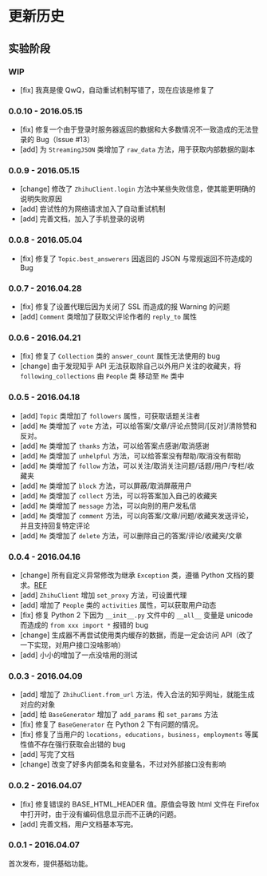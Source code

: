 # 更新历史

## 实验阶段

### WIP

- [fix] 我真是傻 QwQ，自动重试机制写错了，现在应该是修复了

### 0.0.10 - 2016.05.15

- [fix] 修复一个由于登录时服务器返回的数据和大多数情况不一致造成的无法登录的 Bug（Issue #13）
- [add] 为 `StreamingJSON` 类增加了 `raw_data` 方法，用于获取内部数据的副本

### 0.0.9 - 2016.05.15

- [change] 修改了 `ZhihuClient.login` 方法中某些失败信息，使其能更明确的说明失败原因
- [add] 尝试性的为网络请求加入了自动重试机制
- [add] 完善文档，加入了手机登录的说明

### 0.0.8 - 2016.05.04

- [fix] 修复了 `Topic.best_answerers` 因返回的 JSON 与常规返回不符造成的 Bug

### 0.0.7 - 2016.04.28

- [fix] 修复了设置代理后因为关闭了 SSL 而造成的报 Warning 的问题
- [add] `Comment` 类增加了获取父评论作者的 `reply_to` 属性

### 0.0.6 - 2016.04.21

- [fix] 修复了 `Collection` 类的 `answer_count` 属性无法使用的 bug
- [change] 由于发现知乎 API 无法获取除自己以外用户关注的收藏夹，将 `following_collections` 由 `People` 类 移动至 `Me` 类中

### 0.0.5 - 2016.04.18

- [add] `Topic` 类增加了 `followers` 属性，可获取话题关注者
- [add] `Me` 类增加了 `vote` 方法，可以给答案/文章/评论点赞同/[反对]/清除赞和反对。
- [add] `Me` 类增加了 `thanks` 方法，可以给答案点感谢/取消感谢
- [add] `Me` 类增加了 `unhelpful` 方法，可以给答案没有帮助/取消没有帮助
- [add] `Me` 类增加了 `follow` 方法，可以关注/取消关注问题/话题/用户/专栏/收藏夹
- [add] `Me` 类增加了 `block` 方法，可以屏蔽/取消屏蔽用户
- [add] `Me` 类增加了 `collect` 方法，可以将答案加入自己的收藏夹
- [add] `Me` 类增加了 `message` 方法，可以向别的用户发私信
- [add] `Me` 类增加了 `comment` 方法，可以向答案/文章/问题/收藏夹发送评论，并且支持回复特定评论
- [add] `Me` 类增加了 `delete` 方法，可以删除自己的答案/评论/收藏夹/文章

### 0.0.4 - 2016.04.16

- [change] 所有自定义异常修改为继承 `Exception` 类，遵循 Python 文档的要求。[REF](https://docs.python.org/2/library/exceptions.html#exceptions.Exception)
- [add] `ZhihuClient` 增加 `set_proxy` 方法，可设置代理
- [add] 增加了 `People` 类的 `activities` 属性，可以获取用户动态
- [fix] 修复 Python 2 下因为 `__init__.py` 文件中的 `__all__` 变量是 unicode 而造成的 `from xxx import *` 报错的 bug
- [change] 生成器不再尝试使用类内缓存的数据，而是一定会访问 API（改了一下实现，对用户接口没啥影响）
- [add] 小小的增加了一点没啥用的测试

### 0.0.3 - 2016.04.09

- [add] 增加了 `ZhihuClient.from_url` 方法，传入合法的知乎网址，就能生成对应的对象
- [add] 给 `BaseGenerator` 增加了 `add_params` 和 `set_params`  方法
- [fix] 修复了 `BaseGenerator` 在 Python 2 下有问题的情况。
- [fix] 修复了当用户的 `locations`，`educations`，`business`，`employments` 等属性值不存在强行获取会出错的 bug
- [add] 写完了文档
- [change] 改变了好多内部类名和变量名，不过对外部接口没有影响

### 0.0.2 - 2016.04.07

- [fix] 修复错误的 BASE_HTML_HEADER 值。原值会导致 html 文件在 Firefox 中打开时，由于没有编码信息显示而不正确的问题。
- [add] 完善文档，用户文档基本写完。

### 0.0.1 - 2016.04.07

首次发布，提供基础功能。
